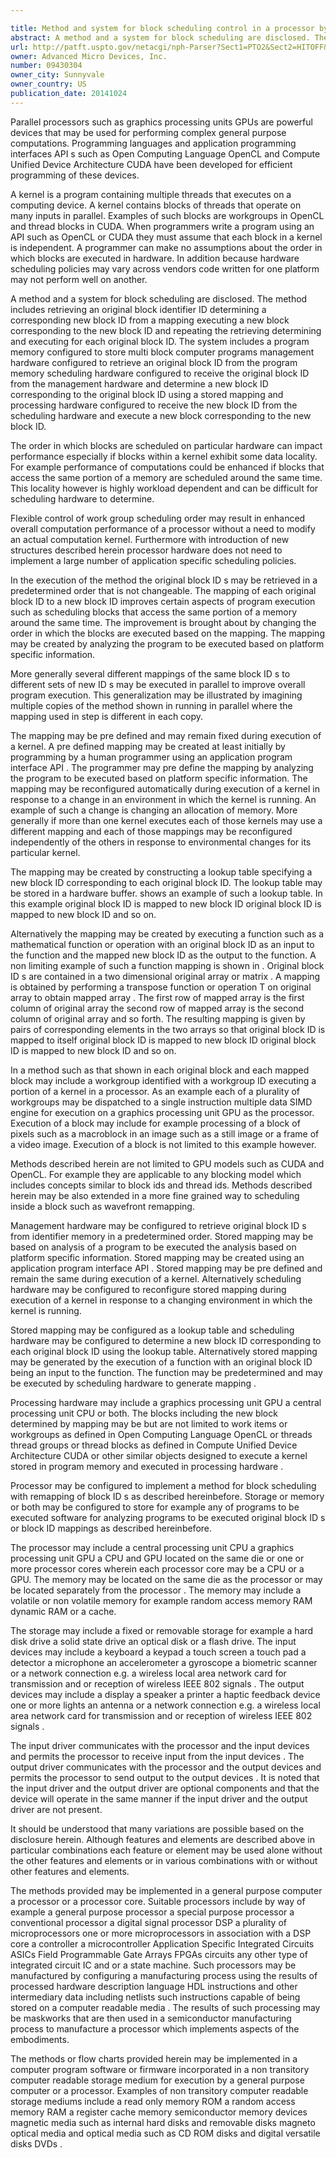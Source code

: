 ```yaml
---

title: Method and system for block scheduling control in a processor by remapping
abstract: A method and a system for block scheduling are disclosed. The method includes retrieving an original block ID, determining a corresponding new block ID from a mapping, executing a new block corresponding to the new block ID, and repeating the retrieving, determining, and executing for each original block ID. The system includes a program memory configured to store multi-block computer programs, an identifier memory configured to store block identifiers (ID's), management hardware configured to retrieve an original block ID from the program memory, scheduling hardware configured to receive the original block ID from the management hardware and determine a new block ID corresponding to the original block ID using a stored mapping, and processing hardware configured to receive the new block ID from the scheduling hardware and execute a new block corresponding to the new block ID.
url: http://patft.uspto.gov/netacgi/nph-Parser?Sect1=PTO2&Sect2=HITOFF&p=1&u=%2Fnetahtml%2FPTO%2Fsearch-adv.htm&r=1&f=G&l=50&d=PALL&S1=09430304&OS=09430304&RS=09430304
owner: Advanced Micro Devices, Inc.
number: 09430304
owner_city: Sunnyvale
owner_country: US
publication_date: 20141024
---
```

Parallel processors such as graphics processing units GPUs are powerful devices that may be used for performing complex general purpose computations. Programming languages and application programming interfaces API s such as Open Computing Language OpenCL and Compute Unified Device Architecture CUDA have been developed for efficient programming of these devices.

A kernel is a program containing multiple threads that executes on a computing device. A kernel contains blocks of threads that operate on many inputs in parallel. Examples of such blocks are workgroups in OpenCL and thread blocks in CUDA. When programmers write a program using an API such as OpenCL or CUDA they must assume that each block in a kernel is independent. A programmer can make no assumptions about the order in which blocks are executed in hardware. In addition because hardware scheduling policies may vary across vendors code written for one platform may not perform well on another.

A method and a system for block scheduling are disclosed. The method includes retrieving an original block identifier ID determining a corresponding new block ID from a mapping executing a new block corresponding to the new block ID and repeating the retrieving determining and executing for each original block ID. The system includes a program memory configured to store multi block computer programs management hardware configured to retrieve an original block ID from the program memory scheduling hardware configured to receive the original block ID from the management hardware and determine a new block ID corresponding to the original block ID using a stored mapping and processing hardware configured to receive the new block ID from the scheduling hardware and execute a new block corresponding to the new block ID.

The order in which blocks are scheduled on particular hardware can impact performance especially if blocks within a kernel exhibit some data locality. For example performance of computations could be enhanced if blocks that access the same portion of a memory are scheduled around the same time. This locality however is highly workload dependent and can be difficult for scheduling hardware to determine.

Flexible control of work group scheduling order may result in enhanced overall computation performance of a processor without a need to modify an actual computation kernel. Furthermore with introduction of new structures described herein processor hardware does not need to implement a large number of application specific scheduling policies.

In the execution of the method the original block ID s may be retrieved in a predetermined order that is not changeable. The mapping of each original block ID to a new block ID improves certain aspects of program execution such as scheduling blocks that access the same portion of a memory around the same time. The improvement is brought about by changing the order in which the blocks are executed based on the mapping. The mapping may be created by analyzing the program to be executed based on platform specific information.

More generally several different mappings of the same block ID s to different sets of new ID s may be executed in parallel to improve overall program execution. This generalization may be illustrated by imagining multiple copies of the method shown in running in parallel where the mapping used in step is different in each copy.

The mapping may be pre defined and may remain fixed during execution of a kernel. A pre defined mapping may be created at least initially by programming by a human programmer using an application program interface API . The programmer may pre define the mapping by analyzing the program to be executed based on platform specific information. The mapping may be reconfigured automatically during execution of a kernel in response to a change in an environment in which the kernel is running. An example of such a change is changing an allocation of memory. More generally if more than one kernel executes each of those kernels may use a different mapping and each of those mappings may be reconfigured independently of the others in response to environmental changes for its particular kernel.

The mapping may be created by constructing a lookup table specifying a new block ID corresponding to each original block ID. The lookup table may be stored in a hardware buffer. shows an example of such a lookup table. In this example original block ID is mapped to new block ID original block ID is mapped to new block ID and so on.

Alternatively the mapping may be created by executing a function such as a mathematical function or operation with an original block ID as an input to the function and the mapped new block ID as the output to the function. A non limiting example of such a function mapping is shown in . Original block ID s are contained in a two dimensional original array or matrix . A mapping is obtained by performing a transpose function or operation T on original array to obtain mapped array . The first row of mapped array is the first column of original array the second row of mapped array is the second column of original array and so forth. The resulting mapping is given by pairs of corresponding elements in the two arrays so that original block ID is mapped to itself original block ID is mapped to new block ID original block ID is mapped to new block ID and so on.

In a method such as that shown in each original block and each mapped block may include a workgroup identified with a workgroup ID executing a portion of a kernel in a processor. As an example each of a plurality of workgroups may be dispatched to a single instruction multiple data SIMD engine for execution on a graphics processing unit GPU as the processor. Execution of a block may include for example processing of a block of pixels such as a macroblock in an image such as a still image or a frame of a video image. Execution of a block is not limited to this example however.

Methods described herein are not limited to GPU models such as CUDA and OpenCL. For example they are applicable to any blocking model which includes concepts similar to block ids and thread ids. Methods described herein may be also extended in a more fine grained way to scheduling inside a block such as wavefront remapping.

Management hardware may be configured to retrieve original block ID s from identifier memory in a predetermined order. Stored mapping may be based on analysis of a program to be executed the analysis based on platform specific information. Stored mapping may be created using an application program interface API . Stored mapping may be pre defined and remain the same during execution of a kernel. Alternatively scheduling hardware may be configured to reconfigure stored mapping during execution of a kernel in response to a changing environment in which the kernel is running.

Stored mapping may be configured as a lookup table and scheduling hardware may be configured to determine a new block ID corresponding to each original block ID using the lookup table. Alternatively stored mapping may be generated by the execution of a function with an original block ID being an input to the function. The function may be predetermined and may be executed by scheduling hardware to generate mapping .

Processing hardware may include a graphics processing unit GPU a central processing unit CPU or both. The blocks including the new block determined by mapping may be but are not limited to work items or workgroups as defined in Open Computing Language OpenCL or threads thread groups or thread blocks as defined in Compute Unified Device Architecture CUDA or other similar objects designed to execute a kernel stored in program memory and executed in processing hardware .

Processor may be configured to implement a method for block scheduling with remapping of block ID s as described hereinbefore. Storage or memory or both may be configured to store for example any of programs to be executed software for analyzing programs to be executed original block ID s or block ID mappings as described hereinbefore.

The processor may include a central processing unit CPU a graphics processing unit GPU a CPU and GPU located on the same die or one or more processor cores wherein each processor core may be a CPU or a GPU. The memory may be located on the same die as the processor or may be located separately from the processor . The memory may include a volatile or non volatile memory for example random access memory RAM dynamic RAM or a cache.

The storage may include a fixed or removable storage for example a hard disk drive a solid state drive an optical disk or a flash drive. The input devices may include a keyboard a keypad a touch screen a touch pad a detector a microphone an accelerometer a gyroscope a biometric scanner or a network connection e.g. a wireless local area network card for transmission and or reception of wireless IEEE 802 signals . The output devices may include a display a speaker a printer a haptic feedback device one or more lights an antenna or a network connection e.g. a wireless local area network card for transmission and or reception of wireless IEEE 802 signals .

The input driver communicates with the processor and the input devices and permits the processor to receive input from the input devices . The output driver communicates with the processor and the output devices and permits the processor to send output to the output devices . It is noted that the input driver and the output driver are optional components and that the device will operate in the same manner if the input driver and the output driver are not present.

It should be understood that many variations are possible based on the disclosure herein. Although features and elements are described above in particular combinations each feature or element may be used alone without the other features and elements or in various combinations with or without other features and elements.

The methods provided may be implemented in a general purpose computer a processor or a processor core. Suitable processors include by way of example a general purpose processor a special purpose processor a conventional processor a digital signal processor DSP a plurality of microprocessors one or more microprocessors in association with a DSP core a controller a microcontroller Application Specific Integrated Circuits ASICs Field Programmable Gate Arrays FPGAs circuits any other type of integrated circuit IC and or a state machine. Such processors may be manufactured by configuring a manufacturing process using the results of processed hardware description language HDL instructions and other intermediary data including netlists such instructions capable of being stored on a computer readable media . The results of such processing may be maskworks that are then used in a semiconductor manufacturing process to manufacture a processor which implements aspects of the embodiments.

The methods or flow charts provided herein may be implemented in a computer program software or firmware incorporated in a non transitory computer readable storage medium for execution by a general purpose computer or a processor. Examples of non transitory computer readable storage mediums include a read only memory ROM a random access memory RAM a register cache memory semiconductor memory devices magnetic media such as internal hard disks and removable disks magneto optical media and optical media such as CD ROM disks and digital versatile disks DVDs .

